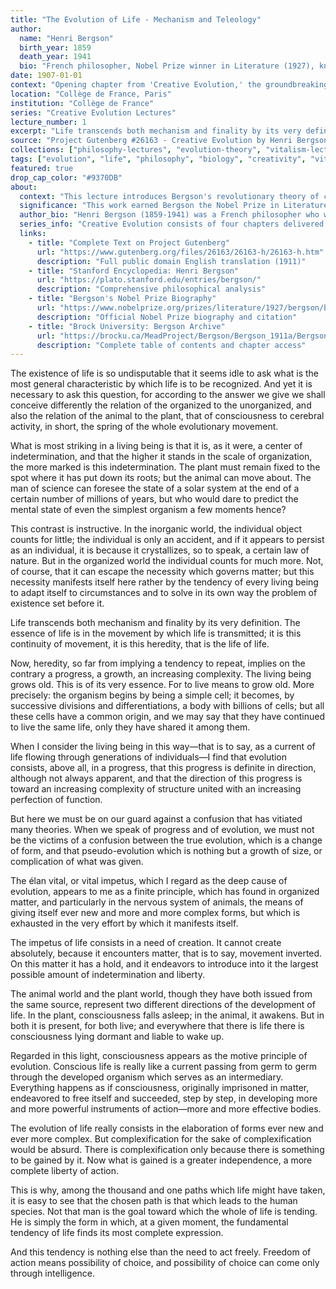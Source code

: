 ```yaml
---
title: "The Evolution of Life - Mechanism and Teleology"
author:
  name: "Henri Bergson"
  birth_year: 1859
  death_year: 1941
  bio: "French philosopher, Nobel Prize winner in Literature (1927), known for his influential theory of creative evolution and vitalism"
date: 1907-01-01
context: "Opening chapter from 'Creative Evolution,' the groundbreaking work that challenged Darwinian mechanism with the theory of élan vital"
location: "Collège de France, Paris"
institution: "Collège de France"
series: "Creative Evolution Lectures"
lecture_number: 1
excerpt: "Life transcends both mechanism and finality by its very definition. The essence of life is in the movement by which life is transmitted; it is this continuity of movement, it is this heredity, that is the life of life."
source: "Project Gutenberg #26163 - Creative Evolution by Henri Bergson (Public Domain)"
collections: ["philosophy-lectures", "evolution-theory", "vitalism-lectures"]
tags: ["evolution", "life", "philosophy", "biology", "creativity", "vitalism"]
featured: true
drop_cap_color: "#9370DB"
about:
  context: "This lecture introduces Bergson's revolutionary theory of creative evolution, proposing that life is driven by a vital impulse (élan vital) rather than mechanical forces. Published in 1907, it became internationally famous and influenced philosophy, biology, and literature."
  significance: "This work earned Bergson the Nobel Prize in Literature in 1927 and represents the only Nobel Prize awarded for an anti-Darwinian theory. It profoundly influenced 20th-century philosophy, particularly phenomenology and process philosophy, while sparking major debates about the nature of life and evolution."
  author_bio: "Henri Bergson (1859-1941) was a French philosopher who won the Nobel Prize in Literature in 1927. Professor at the Collège de France, he developed influential theories on time, memory, and evolution that challenged mechanistic interpretations of life and consciousness."
  series_info: "Creative Evolution consists of four chapters delivered as lectures at the Collège de France. The work proposes that evolution is guided by a creative vital impulse rather than random variation and natural selection, offering a teleological alternative to Darwinism."
  links:
    - title: "Complete Text on Project Gutenberg"
      url: "https://www.gutenberg.org/files/26163/26163-h/26163-h.htm"
      description: "Full public domain English translation (1911)"
    - title: "Stanford Encyclopedia: Henri Bergson"
      url: "https://plato.stanford.edu/entries/bergson/"
      description: "Comprehensive philosophical analysis"
    - title: "Bergson's Nobel Prize Biography"
      url: "https://www.nobelprize.org/prizes/literature/1927/bergson/biographical/"
      description: "Official Nobel Prize biography and citation"
    - title: "Brock University: Bergson Archive"
      url: "https://brocku.ca/MeadProject/Bergson/Bergson_1911a/Bergson_1911_toc.html"
      description: "Complete table of contents and chapter access"
---
```


The existence of life is so undisputable that it seems idle to ask what is the most general characteristic by which life is to be recognized. And yet it is necessary to ask this question, for according to the answer we give we shall conceive differently the relation of the organized to the unorganized, and also the relation of the animal to the plant, that of consciousness to cerebral activity, in short, the spring of the whole evolutionary movement.

What is most striking in a living being is that it is, as it were, a center of indetermination, and that the higher it stands in the scale of organization, the more marked is this indetermination. The plant must remain fixed to the spot where it has put down its roots; but the animal can move about. The man of science can foresee the state of a solar system at the end of a certain number of millions of years, but who would dare to predict the mental state of even the simplest organism a few moments hence?

This contrast is instructive. In the inorganic world, the individual object counts for little; the individual is only an accident, and if it appears to persist as an individual, it is because it crystallizes, so to speak, a certain law of nature. But in the organized world the individual counts for much more. Not, of course, that it can escape the necessity which governs matter; but this necessity manifests itself here rather by the tendency of every living being to adapt itself to circumstances and to solve in its own way the problem of existence set before it.

Life transcends both mechanism and finality by its very definition. The essence of life is in the movement by which life is transmitted; it is this continuity of movement, it is this heredity, that is the life of life.

Now, heredity, so far from implying a tendency to repeat, implies on the contrary a progress, a growth, an increasing complexity. The living being grows old. This is of its very essence. For to live means to grow old. More precisely: the organism begins by being a simple cell; it becomes, by successive divisions and differentiations, a body with billions of cells; but all these cells have a common origin, and we may say that they have continued to live the same life, only they have shared it among them.

When I consider the living being in this way—that is to say, as a current of life flowing through generations of individuals—I find that evolution consists, above all, in a progress, that this progress is definite in direction, although not always apparent, and that the direction of this progress is toward an increasing complexity of structure united with an increasing perfection of function.

But here we must be on our guard against a confusion that has vitiated many theories. When we speak of progress and of evolution, we must not be the victims of a confusion between the true evolution, which is a change of form, and that pseudo-evolution which is nothing but a growth of size, or complication of what was given.

The élan vital, or vital impetus, which I regard as the deep cause of evolution, appears to me as a finite principle, which has found in organized matter, and particularly in the nervous system of animals, the means of giving itself ever new and more and more complex forms, but which is exhausted in the very effort by which it manifests itself.

The impetus of life consists in a need of creation. It cannot create absolutely, because it encounters matter, that is to say, movement inverted. On this matter it has a hold, and it endeavors to introduce into it the largest possible amount of indetermination and liberty.

The animal world and the plant world, though they have both issued from the same source, represent two different directions of the development of life. In the plant, consciousness falls asleep; in the animal, it awakens. But in both it is present, for both live; and everywhere that there is life there is consciousness lying dormant and liable to wake up.

Regarded in this light, consciousness appears as the motive principle of evolution. Conscious life is really like a current passing from germ to germ through the developed organism which serves as an intermediary. Everything happens as if consciousness, originally imprisoned in matter, endeavored to free itself and succeeded, step by step, in developing more and more powerful instruments of action—more and more effective bodies.

The evolution of life really consists in the elaboration of forms ever new and ever more complex. But complexification for the sake of complexification would be absurd. There is complexification only because there is something to be gained by it. Now what is gained is a greater independence, a more complete liberty of action.

This is why, among the thousand and one paths which life might have taken, it is easy to see that the chosen path is that which leads to the human species. Not that man is the goal toward which the whole of life is tending. He is simply the form in which, at a given moment, the fundamental tendency of life finds its most complete expression.

And this tendency is nothing else than the need to act freely. Freedom of action means possibility of choice, and possibility of choice can come only through intelligence.